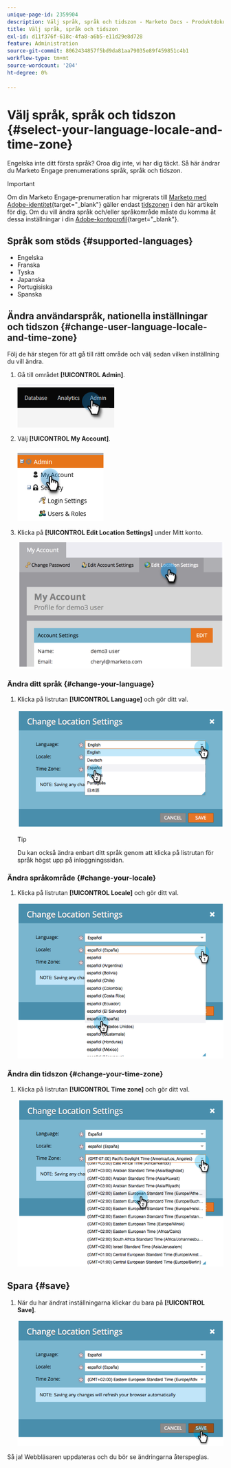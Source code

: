```yaml
---
unique-page-id: 2359904
description: Välj språk, språk och tidszon - Marketo Docs - Produktdokumentation
title: Välj språk, språk och tidszon
exl-id: d11f376f-618c-4fa8-a6b5-e11d29e8d728
feature: Administration
source-git-commit: 8062434857f5bd9da81aa79035e89f459851c4b1
workflow-type: tm+mt
source-wordcount: '204'
ht-degree: 0%

---
```


# Välj språk, språk och tidszon {#select-your-language-locale-and-time-zone}

Engelska inte ditt första språk? Oroa dig inte, vi har dig täckt. Så här ändrar du Marketo Engage prenumerations språk, språk och tidszon.

>[!IMPORTANT]
>
>Om din Marketo Engage-prenumeration har migrerats till [Marketo med Adobe-identitet](/help/marketo/product-docs/administration/marketo-with-adobe-identity/adobe-identity-management-overview.md){target="_blank"} gäller endast [tidszonen](#change-your-time-zone) i den här artikeln för dig. Om du vill ändra språk och/eller språkområde måste du komma åt dessa inställningar i din [Adobe-kontoprofil](https://account.adobe.com/profile){target="_blank"}.

## Språk som stöds {#supported-languages}

* Engelska
* Franska
* Tyska
* Japanska
* Portugisiska
* Spanska

## Ändra användarspråk, nationella inställningar och tidszon {#change-user-language-locale-and-time-zone}

Följ de här stegen för att gå till rätt område och välj sedan vilken inställning du vill ändra.

1. Gå till området **[!UICONTROL Admin]**.

   ![](assets/select-your-language-locale-and-time-zone-1.png)

1. Välj **[!UICONTROL My Account]**.

   ![](assets/select-your-language-locale-and-time-zone-2.png)

1. Klicka på **[!UICONTROL Edit Location Settings]** under Mitt konto.

   ![](assets/select-your-language-locale-and-time-zone-3.png)

### Ändra ditt språk {#change-your-language}

1. Klicka på listrutan **[!UICONTROL Language]** och gör ditt val.

   ![](assets/select-your-language-locale-and-time-zone-4.png)

   >[!TIP]
   >
   >Du kan också ändra enbart ditt språk genom att klicka på listrutan för språk högst upp på inloggningssidan.

### Ändra språkområde {#change-your-locale}

1. Klicka på listrutan **[!UICONTROL Locale]** och gör ditt val.

   ![](assets/select-your-language-locale-and-time-zone-5.png)

### Ändra din tidszon {#change-your-time-zone}

1. Klicka på listrutan **[!UICONTROL Time zone]** och gör ditt val.

   ![](assets/select-your-language-locale-and-time-zone-6.png)

## Spara {#save}

1. När du har ändrat inställningarna klickar du bara på **[!UICONTROL Save]**.

   ![](assets/select-your-language-locale-and-time-zone-7.png)

Så ja! Webbläsaren uppdateras och du bör se ändringarna återspeglas.
